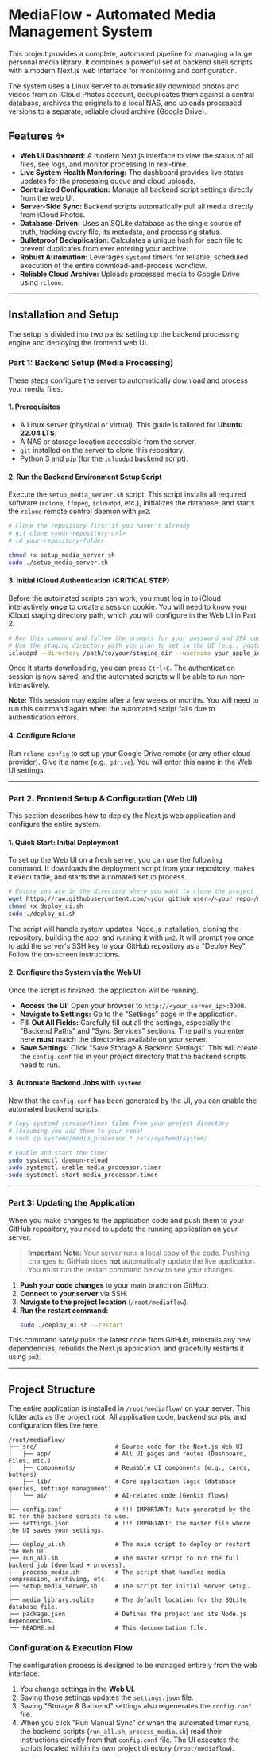 # MediaFlow - Automated Media Management System

This project provides a complete, automated pipeline for managing a large personal media library. It combines a powerful set of backend shell scripts with a modern Next.js web interface for monitoring and configuration.

The system uses a Linux server to automatically download photos and videos from an iCloud Photos account, deduplicates them against a central database, archives the originals to a local NAS, and uploads processed versions to a separate, reliable cloud archive (Google Drive).

## Features ✨

*   **Web UI Dashboard:** A modern Next.js interface to view the status of all files, see logs, and monitor processing in real-time.
*   **Live System Health Monitoring:** The dashboard provides live status updates for the processing queue and cloud uploads.
*   **Centralized Configuration:** Manage all backend script settings directly from the web UI.
*   **Server-Side Sync:** Backend scripts automatically pull all media directly from iCloud Photos.
*   **Database-Driven:** Uses an SQLite database as the single source of truth, tracking every file, its metadata, and processing status.
*   **Bulletproof Deduplication:** Calculates a unique hash for each file to prevent duplicates from ever entering your archive.
*   **Robust Automation:** Leverages `systemd` timers for reliable, scheduled execution of the entire download-and-process workflow.
*   **Reliable Cloud Archive:** Uploads processed media to Google Drive using `rclone`.

---

## Installation and Setup

The setup is divided into two parts: setting up the backend processing engine and deploying the frontend web UI.

### **Part 1: Backend Setup (Media Processing)**

These steps configure the server to automatically download and process your media files.

#### 1. Prerequisites

*   A Linux server (physical or virtual). This guide is tailored for **Ubuntu 22.04 LTS**.
*   A NAS or storage location accessible from the server.
*   `git` installed on the server to clone this repository.
*   Python 3 and `pip` (for the `icloudpd` backend script).

#### 2. Run the Backend Environment Setup Script
Execute the `setup_media_server.sh` script. This script installs all required software (`rclone`, `ffmpeg`, `icloudpd`, etc.), initializes the database, and starts the `rclone` remote control daemon with `pm2`.
```bash
# Clone the repository first if you haven't already
# git clone <your-repository-url>
# cd your-repository-folder

chmod +x setup_media_server.sh
sudo ./setup_media_server.sh
```

#### 3. Initial iCloud Authentication (CRITICAL STEP)
Before the automated scripts can work, you must log in to iCloud interactively **once** to create a session cookie. You will need to know your iCloud staging directory path, which you will configure in the Web UI in Part 2.
```bash
# Run this command and follow the prompts for your password and 2FA code.
# Use the staging directory path you plan to set in the UI (e.g., /data/nas/staging)
icloudpd --directory /path/to/your/staging_dir --username your_apple_id@email.com
```
Once it starts downloading, you can press `Ctrl+C`. The authentication session is now saved, and the automated scripts will be able to run non-interactively.

**Note:** This session may expire after a few weeks or months. You will need to run this command again when the automated script fails due to authentication errors.

#### 4. Configure Rclone
Run `rclone config` to set up your Google Drive remote (or any other cloud provider). Give it a name (e.g., `gdrive`). You will enter this name in the Web UI settings.

---

### **Part 2: Frontend Setup & Configuration (Web UI)**

This section describes how to deploy the Next.js web application and configure the entire system.

#### 1. Quick Start: Initial Deployment
To set up the Web UI on a fresh server, you can use the following command. It downloads the deployment script from your repository, makes it executable, and starts the automated setup process.

```bash
# Ensure you are in the directory where you want to clone the project
wget https://raw.githubusercontent.com/<your_github_user>/<your_repo>/main/deploy_ui.sh
chmod +x deploy_ui.sh
sudo ./deploy_ui.sh
```

The script will handle system updates, Node.js installation, cloning the repository, building the app, and running it with `pm2`. It will prompt you once to add the server's SSH key to your GitHub repository as a "Deploy Key". Follow the on-screen instructions.

#### 2. Configure the System via the Web UI
Once the script is finished, the application will be running.
*   **Access the UI:** Open your browser to `http://<your_server_ip>:3000`.
*   **Navigate to Settings:** Go to the "Settings" page in the application.
*   **Fill Out All Fields:** Carefully fill out all the settings, especially the "Backend Paths" and "Sync Services" sections. The paths you enter here **must** match the directories available on your server.
*   **Save Settings:** Click "Save Storage & Backend Settings". This will create the `config.conf` file in your project directory that the backend scripts need to run.

#### 3. Automate Backend Jobs with `systemd`
Now that the `config.conf` has been generated by the UI, you can enable the automated backend scripts.

```bash
# Copy systemd service/timer files from your project directory
# (Assuming you add them to your repo)
# sudo cp systemd/media_processor.* /etc/systemd/system/

# Enable and start the timer
sudo systemctl daemon-reload
sudo systemctl enable media_processor.timer
sudo systemctl start media_processor.timer
```

---

### **Part 3: Updating the Application**
When you make changes to the application code and push them to your GitHub repository, you need to update the running application on your server.

> **Important Note:** Your server runs a local copy of the code. Pushing changes to GitHub does **not** automatically update the live application. You must run the restart command below to see your changes.

1.  **Push your code changes** to your main branch on GitHub.
2.  **Connect to your server** via SSH.
3.  **Navigate to the project location** (`/root/mediaflow`).
4.  **Run the restart command:**
    ```bash
    sudo ./deploy_ui.sh --restart
    ```
This command safely pulls the latest code from GitHub, reinstalls any new dependencies, rebuilds the Next.js application, and gracefully restarts it using `pm2`.

---

## Project Structure

The entire application is installed in `/root/mediaflow/` on your server. This folder acts as the project root. All application code, backend scripts, and configuration files live here.

```
/root/mediaflow/
├── src/                      # Source code for the Next.js Web UI
│   ├── app/                  # All UI pages and routes (Dashboard, Files, etc.)
│   ├── components/           # Reusable UI components (e.g., cards, buttons)
│   ├── lib/                  # Core application logic (database queries, settings management)
│   └── ai/                   # AI-related code (Genkit flows)
│
├── config.conf               # !!! IMPORTANT: Auto-generated by the UI for the backend scripts to use.
├── settings.json             # !!! IMPORTANT: The master file where the UI saves your settings.
│
├── deploy_ui.sh              # The main script to deploy or restart the Web UI.
├── run_all.sh                # The master script to run the full backend job (download + process).
├── process_media.sh          # The script that handles media compression, archiving, etc.
├── setup_media_server.sh     # The script for initial server setup.
│
├── media_library.sqlite      # The default location for the SQLite database file.
├── package.json              # Defines the project and its Node.js dependencies.
└── README.md                 # This documentation file.
```

### Configuration & Execution Flow

The configuration process is designed to be managed entirely from the web interface:

1.  You change settings in the **Web UI**.
2.  Saving those settings updates the `settings.json` file.
3.  Saving "Storage & Backend" settings also regenerates the `config.conf` file.
4.  When you click "Run Manual Sync" or when the automated timer runs, the backend scripts (`run_all.sh`, `process_media.sh`) read their instructions directly from that `config.conf` file. The UI executes the scripts located within its own project directory (`/root/mediaflow`).
```